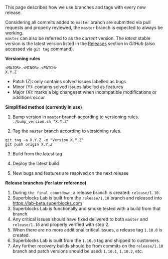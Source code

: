 This page describes how we use branches and tags with every new release.

Considering all commits added to `master` branch are submitted via pull requests and properly reviewed, the `master` branch is expected to always be working.  
`master` can also be referred to as the _current_ version. The _latest_ stable version is the latest version listed in the [Releases](https://github.com/SuperblocksHQ/superblocks-lab/releases) section in _GitHub_ (also accessed via `git tag` command).

**Versioning rules**
```
<MAJOR>.<MINOR>.<PATCH>
X.Y.Z
```

* Patch (Z): only contains solved issues labelled as bugs
* Minor (Y): contains solved issues labelled as features
* Major (X): marks a big changeset when incompatible modifications or additions occur


**Simplified method (currently in use)**

1. Bump version in `master` branch according to versioning rules.
`./bump_version.sh "X.Y.Z"`

2. Tag the `master` branch according to versioning rules.
```
git tag -a X.Y.Z -m "Version X.Y.Z"
git push origin X.Y.Z
```

3. Build from the latest tag

4. Deploy the latest build

5. New bugs and features are resolved on the next release


**Release branches (for later reference)**

1. During `the final countdown`, a release branch is created: `release/1.10`.
2. Superblocks Lab is built from the `release/1.10` branch and released into https://lab-beta.superblocks.com
2. Superblocks Lab is functionally and smoke tested with a build from that branch.
3. Any critical issues should have fixed delivered to both `master` and `release/1.10` and properly verified with step 2.
4. When there are no more additional critical issues, a release tag `1.10.0` is created.
5. Superblocks Lab is built from the `1.10.0` tag and shipped to customers.
6. Any further recovery builds should be from commits on the `release/1.10` branch and patch versions should be used: `1.10.1`, `1.10.2`, etc.

